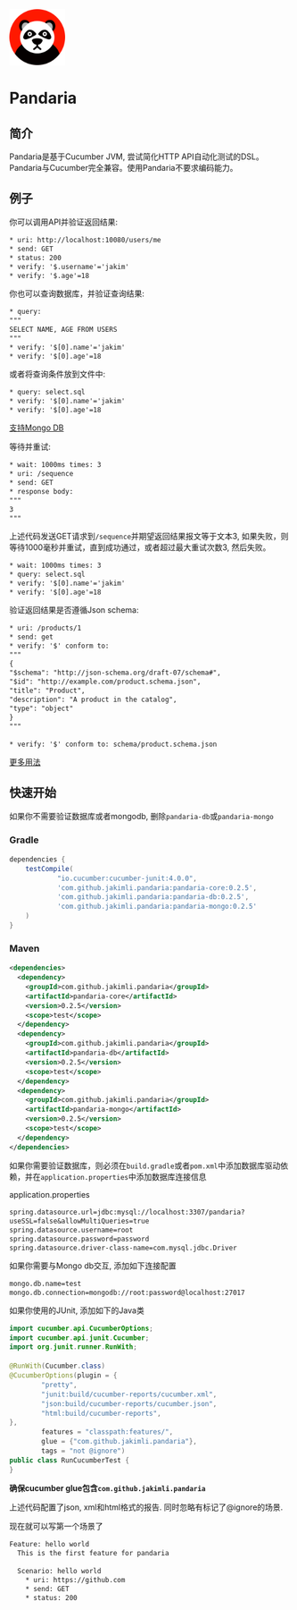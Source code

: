 <a href="https://github.com/jakimli/pandaria">
  <img src="doc/pandaria.png?raw=true" width="100px">
</a>

Pandaria
========

简介
---
Pandaria是基于Cucumber JVM, 尝试简化HTTP API自动化测试的DSL。Pandaria与Cucumber完全兼容。使用Pandaria不要求编码能力。


例子
---

你可以调用API并验证返回结果:

```gherkin
* uri: http://localhost:10080/users/me
* send: GET
* status: 200
* verify: '$.username'='jakim'
* verify: '$.age'=18
```

你也可以查询数据库，并验证查询结果:

```gherkin
* query:
"""
SELECT NAME, AGE FROM USERS
"""
* verify: '$[0].name'='jakim'
* verify: '$[0].age'=18
```

或者将查询条件放到文件中:

```gherkin
* query: select.sql
* verify: '$[0].name'='jakim'
* verify: '$[0].age'=18
```
[支持Mongo DB](doc/usage.md#mongodb-operations)

等待并重试:

```gherkin
* wait: 1000ms times: 3
* uri: /sequence
* send: GET
* response body:
"""
3
"""
```
上述代码发送GET请求到`/sequence`并期望返回结果报文等于文本3, 如果失败，则等待1000毫秒并重试，直到成功通过，或者超过最大重试次数3, 然后失败。

```gherkin
* wait: 1000ms times: 3
* query: select.sql
* verify: '$[0].name'='jakim'
* verify: '$[0].age'=18
```

验证返回结果是否遵循Json schema:
```gherkin
* uri: /products/1
* send: get
* verify: '$' conform to:
"""
{
"$schema": "http://json-schema.org/draft-07/schema#",
"$id": "http://example.com/product.schema.json",
"title": "Product",
"description": "A product in the catalog",
"type": "object"
}
"""

* verify: '$' conform to: schema/product.schema.json
```

[更多用法](doc/usage.md)

快速开始
-------

如果你不需要验证数据库或者mongodb, 删除`pandaria-db`或`pandaria-mongo`

### Gradle
```groovy
dependencies {
    testCompile(
            "io.cucumber:cucumber-junit:4.0.0",
            'com.github.jakimli.pandaria:pandaria-core:0.2.5',
            'com.github.jakimli.pandaria:pandaria-db:0.2.5',
            'com.github.jakimli.pandaria:pandaria-mongo:0.2.5'
    )
}
```

### Maven
```xml
<dependencies>
  <dependency>
    <groupId>com.github.jakimli.pandaria</groupId>
    <artifactId>pandaria-core</artifactId>
    <version>0.2.5</version>
    <scope>test</scope>
  </dependency>
  <dependency>
    <groupId>com.github.jakimli.pandaria</groupId>
    <artifactId>pandaria-db</artifactId>
    <version>0.2.5</version>
    <scope>test</scope>
  </dependency>
  <dependency>
    <groupId>com.github.jakimli.pandaria</groupId>
    <artifactId>pandaria-mongo</artifactId>
    <version>0.2.5</version>
    <scope>test</scope>
  </dependency>
</dependencies>
```

如果你需要验证数据库，则必须在`build.gradle`或者`pom.xml`中添加数据库驱动依赖，并在`application.properties`中添加数据库连接信息

application.properties
```
spring.datasource.url=jdbc:mysql://localhost:3307/pandaria?useSSL=false&allowMultiQueries=true
spring.datasource.username=root
spring.datasource.password=password
spring.datasource.driver-class-name=com.mysql.jdbc.Driver
```

如果你需要与Mongo db交互, 添加如下连接配置
```
mongo.db.name=test
mongo.db.connection=mongodb://root:password@localhost:27017
```

如果你使用的JUnit, 添加如下的Java类
```java
import cucumber.api.CucumberOptions;
import cucumber.api.junit.Cucumber;
import org.junit.runner.RunWith;

@RunWith(Cucumber.class)
@CucumberOptions(plugin = {
        "pretty",
        "junit:build/cucumber-reports/cucumber.xml",
        "json:build/cucumber-reports/cucumber.json",
        "html:build/cucumber-reports",
},
        features = "classpath:features/",
        glue = {"com.github.jakimli.pandaria"},
        tags = "not @ignore")
public class RunCucumberTest {
}
```
**确保cucumber glue包含`com.github.jakimli.pandaria`**

上述代码配置了json, xml和html格式的报告. 同时忽略有标记了@ignore的场景.

现在就可以写第一个场景了
```gherkin
Feature: hello world
  This is the first feature for pandaria

  Scenario: hello world
    * uri: https://github.com
    * send: GET
    * status: 200
```
